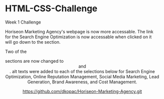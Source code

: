 # HTML-CSS-Challenge

Week 1 Challenge

Horiseon Marketing Agency's webpage is now more accessable. The link for the Search Engine Optimization is now accessable when clicked on it will go down to the section.

Two of the<div>sections are now changed to <header> and <footer>. alt texts were added to each of the selections below for Search Engine Optimization, Online Reputation Management, Social Media Marketing, Lead Generation, Brand Awareness, and Cost Management.

https://github.com/dkopac/Horiseon-Marketing-Agency.git
